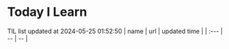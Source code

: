 # Today I Learn 
TIL list updated at 2024-05-25 01:52:50
| name | url | updated time |
| :--- | -- | -- |

